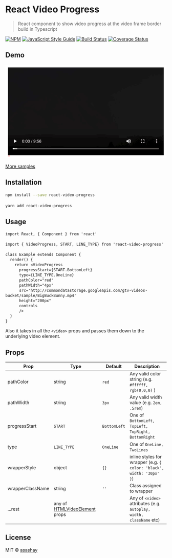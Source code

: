 # React Video Progress

> React component to show video progress at the video frame border build in Typescript

[![NPM](https://img.shields.io/npm/v/react-video-progress.svg)](https://www.npmjs.com/package/react-video-progress) [![JavaScript Style Guide](https://img.shields.io/badge/code_style-standard-brightgreen.svg)](https://standardjs.com) [![Build Status](https://travis-ci.org/asashay/react-video-progress.svg?branch=master)](https://travis-ci.org/asashay/react-video-progress) [![Coverage Status](https://coveralls.io/repos/github/asashay/react-video-progress/badge.svg?branch=master)](https://coveralls.io/github/asashay/react-video-progress?branch=master)

## Demo
![Video Progressbar Demo](demo/demo.gif)

[More samples](https://asashay.github.io/react-video-progress/)

## Installation

```bash
npm install --save react-video-progress

yarn add react-video-progress
```


## Usage

```tsx
import React, { Component } from 'react'

import { VideoProgress, START, LINE_TYPE} from 'react-video-progress'

class Example extends Component {
  render() {
    return <VideoProgress
      progressStart={START.BottomLeft}
      type={LINE_TYPE.OneLine}
      pathColor="red"
      pathWidth="4px"
      src='http://commondatastorage.googleapis.com/gtv-videos-bucket/sample/BigBuckBunny.mp4'
      height="200px"
      controls
      />
  }
}
```

Also it takes in all the `<video>` props and passes them down to the underlying video element.


## Props
| Prop | Type | Default | Description |
|---|---|---|---|
| pathColor | string | `red` | Any valid color string (e.g. `#ffffff, rgb(0,0,0)` )
| pathWidth | string | `3px` | Any valid width value (e.g. `2em, .5rem`)
| progressStart | `START` | `BottomLeft` | One of `BottomLeft, TopLeft, TopRight, BottomRight`
| type | `LINE_TYPE` | `OneLine` | One of `OneLine, TwoLines`
| wrapperStyle | object | `{}` | inline styles for wrapper (e.g. `{ color: 'black', width: '30px' }`)
| wrapperClassName | string | `''` | Class assigned to wrapper
| ...rest | any of [HTMLVideoElement](https://developer.mozilla.org/en-US/docs/Web/API/HTMLVideoElement) props | | Any of `<video>` attributes (e.g. `autoplay, width, className` etc) |

## License

MIT © [asashay](https://github.com/asashay)
